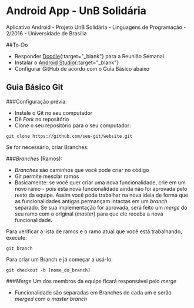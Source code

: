 # Android App - UnB Solidária
Aplicativo Android - Projeto UnB Solidária - Linguagens de Programação - 2/2016 - Universidade de Brasília


##To-Do

* Responder [Doodle](http://doodle.com/poll/q3wri9rb37g4ywh6){:target="_blank"} para a Reunião Semanal
* Instalar o [Android Studio](https://developer.android.com/studio/index.html){:target="_blank"}
* Configurar GitHub de acordo com o Guia Básico abaixo

## Guia Básico Git

###Configuração prévia:
* Instale o Git no seu computador
* Dê _Fork_ no repositório
* Clone o seu repositório para o seu computador:
```
git clone https://github.com/seu-git/website.git
```

Se for necessário, criar Branches:

###_Branches_ (Ramos):
* _Branches_ são caminhos que você pode criar no código
* Git permite mesclar ramos
* Basicamente: se você quer criar uma nova funcionalidade, crie em um novo ramo - pois esta nova funcionalidade ainda não foi aprovada pelo resto da equipe. Assim você pode trabalhar na nova ideia de forma que as funcionalidades antigas permançam intactas em um _branch_ separado. Se sua implementação for aprovada, será feito um _merge_ do seu ramo com o original (_master_) para que ele receba a nova funcionalidade.

Para verificar a lista de ramos e o ramo atual que você está trabalhando, execute:
```
git branch
```
Para criar um Branch e já começar a usá-lo:
```
git checkout -b [nome_do_branch]
```

###_Merge_
Um dos membros da equipe ficará responsável pelo _merge_
* Funcionalidade são separadas em Branches de cada um e serão _merged_ com o _master branch_
